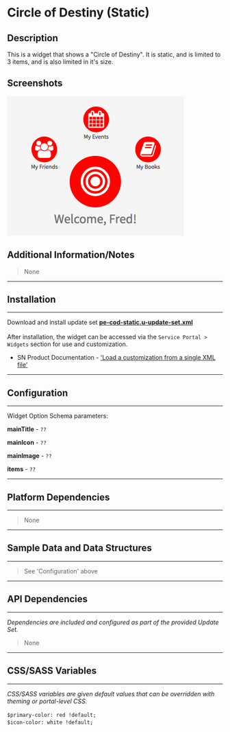 # Circle of Destiny (Static)

## Description

This is a widget that shows a "Circle of Destiny". It is static, and is limited to 3 items, and is also limited in it's size.

## Screenshots
![](../images/pe-cod-static.png)

## Additional Information/Notes
> None
---
## Installation
---
Download and install update set **[pe-cod-static.u-update-set.xml](https://github.com/platform-experience/serviceportal-widget-library/blob/master/pe-cod-static/pe-cod-static.u-update-set.xml)** <br/><br/>
After installation, the widget can be accessed via the `Service Portal > Widgets` section for use and customization.<br/>
* SN Product Documentation - ['Load a customization from a single XML file'](https://docs.servicenow.com/bundle/kingston-application-development/page/build/system-update-sets/task/t_SaveAnUpdateSetAsAnXMLFile.html)

---
## Configuration
---
Widget Option Schema parameters:

**mainTitle** - `??`

**mainIcon** - `??`

**mainImage** - `??`

**items** - `??`

---
## Platform Dependencies
---
> None
---
## Sample Data and Data Structures
---
> See 'Configuration' above

---
## API Dependencies
---
<i>Dependencies are included and configured as part of the provided Update Set.</i>
> None
---
## CSS/SASS Variables
---
_CSS/SASS variables are given default values that can be overridden with theming or portal-level CSS._

`$primary-color: red !default;`<br/>
`$icon-color: white !default;`<br/>